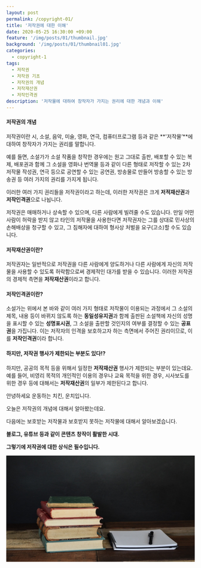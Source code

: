 ```yaml
---
layout: post
permalink: /copyright-01/
title: '저작권에 대한 이해'
date: 2020-05-25 16:30:00 +09:00
feature: '/img/posts/01/thumbnail.jpg'
background: '/img/posts/01/thumbnail01.jpg'
categories:
  - copyright-1
tags:
  - 저작권
  - 저작권 기초
  - 저작권의 개념
  - 저작재산권
  - 저작인격권
description: '저작물에 대하여 창작자가 가지는 권리에 대한 개념과 이해'
---
```


#### 저작권의 개념

저작권이란 시, 소설, 음악, 미술, 영화, 연극, 컴퓨터프로그램 등과 같은 **'저작물’**에 대하여 창작자가 가지는 권리를 말합니다.

예를 들면, 소설가가 소설 작품을 창작한 경우에는 원고 그대로 출판, 배포할 수 있는 복제, 배포권과 함께 그 소설을 영화나 번역물 등과 같이 다른 형태로 저작할 수 있는 2차저작물 작성권, 연극 등으로 공연할 수 있는 공연권, 방송물로 만들어 방송할 수 있는 방송권 등 여러 가지의 권리를 가지게 됩니다.

이러한 여러 가지 권리들을 저작권이라고 하는데, 이러한 저작권은 크게 **저적재산권**과 **저작인격권**으로 나뉩니다.

저작권은 매매하거나 상속할 수 있으며, 다른 사람에게 빌려줄 수도 있습니다. 만일 어떤 사람이 허락을 받지 않고 타인의 저작물을 사용한다면 저작권자는 그를 상대로 민사상의 손해배상을 청구할 수 있고, 그 침해자에 대하여 형사상 처벌을 요구(고소)할 수도 있습니다.

#### 저작재산권이란?

저작권자는 일반적으로 저작권을 다른 사람에게 양도하거나 다른 사람에게 자신의 저작물을 사용할 수 있도록 허락함으로써 경제적인 대가를 받을 수 있습니다. 이러한 저작권의 경제적 측면을 **저작재산권**이라고 합니다.

#### 저작인격권이란?

소설가는 위에서 본 바와 같이 여러 가지 형태로 저작물이 이용되는 과정에서 그 소설의 제목, 내용 등이 바뀌지 않도록 하는 **동일성유지권**과 함께 출판된 소설책에 자신의 성명을 표시할 수 있는 **성명표시권**, 그 소설을 출판할 것인지의 여부를 결정할 수 있는 **공표권**을 가집니다. 이는 저작자의 인격을 보호하고자 하는 측면에서 주어진 권리이므로, 이를 **저작인격권**이라 합니다.

#### 하지만, 저작권 행사가 제한되는 부분도 있다!?

하지만, 공공의 목적 등을 위해서 일정한 **저작재산권** 행사가 제한되는 부분이 있는데요.  예를 들어, 비영리 목적의 개인적인 이용의 경우나 교육 목적을 위한 경우, 시사보도를 위한 경우 등에 대해서는 **저작재산권**의 일부가 제한된다고 합니다.



안녕하세요 운동하는 치킨, 운치입니다.

오늘은 저작권의 개념에 대해서 알아봤는데요.

다음에는 보호받는 저작물과 보호받지 못하는 저작물에 대해서 알아보겠습니다.





**블로그, 유튜브 등과 같이 콘텐츠 창작이 활발한 시대.**

**그렇기에 저작권에 대한 상식은 필수입니다.**

![그림1](/img/posts/01/header.jpg)
